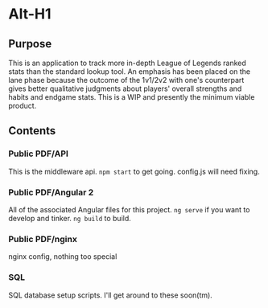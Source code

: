 Alt-H1
======

## Purpose
This is an application to track more in-depth League of Legends ranked stats than the standard lookup tool. An emphasis has been placed on the lane phase because the outcome of the 1v1/2v2 with one's counterpart gives better qualitative judgments about players' overall strengths and habits and endgame stats. This is a WIP and presently the minimum viable product. 

## Contents

### Public PDF/API
This is the middleware api. `npm start` to get going. config.js will need fixing.

### Public PDF/Angular 2
All of the associated Angular files for this project. `ng serve` if you want to develop and tinker. `ng build` to build.

### Public PDF/nginx
nginx config, nothing too special

### SQL
SQL database setup scripts. I'll get around to these soon(tm).